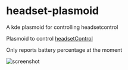 # headset-plasmoid
A kde plasmoid for controlling headsetcontrol


Plasmoid to control [headsetControl](https://github.com/Sapd/HeadsetControl)

Only reports battery percentage at the moment

![screenshot](https://i.imgur.com/lTIX2SI.png) 
